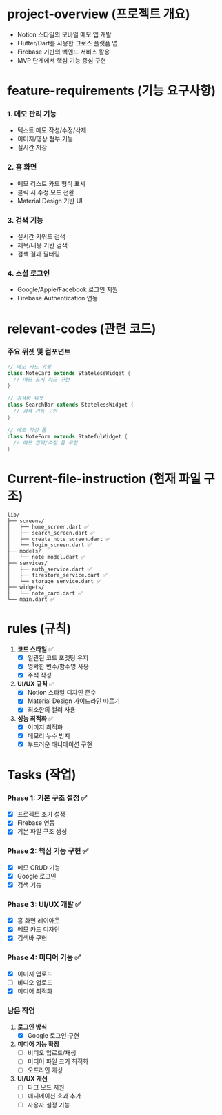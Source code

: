 # project-overview (프로젝트 개요)
- Notion 스타일의 모바일 메모 앱 개발
- Flutter/Dart를 사용한 크로스 플랫폼 앱
- Firebase 기반의 백엔드 서비스 활용
- MVP 단계에서 핵심 기능 중심 구현

# feature-requirements (기능 요구사항)
### 1. 메모 관리 기능
- 텍스트 메모 작성/수정/삭제
- 이미지/영상 첨부 기능
- 실시간 저장

### 2. 홈 화면
- 메모 리스트 카드 형식 표시
- 클릭 시 수정 모드 전환
- Material Design 기반 UI

### 3. 검색 기능
- 실시간 키워드 검색
- 제목/내용 기반 검색
- 검색 결과 필터링

### 4. 소셜 로그인
- Google/Apple/Facebook 로그인 지원
- Firebase Authentication 연동

# relevant-codes (관련 코드)
### 주요 위젯 및 컴포넌트
```dart
// 메모 카드 위젯
class NoteCard extends StatelessWidget {
  // 메모 표시 카드 구현
}

// 검색바 위젯
class SearchBar extends StatelessWidget {
  // 검색 기능 구현
}

// 메모 작성 폼
class NoteForm extends StatefulWidget {
  // 메모 입력/수정 폼 구현
}
```

# Current-file-instruction (현재 파일 구조)
```
lib/
├── screens/
│   ├── home_screen.dart ✅
│   ├── search_screen.dart ✅
│   ├── create_note_screen.dart ✅
│   └── login_screen.dart ✅
├── models/
│   └── note_model.dart ✅
├── services/
│   ├── auth_service.dart ✅
│   ├── firestore_service.dart ✅
│   └── storage_service.dart ✅
├── widgets/
│   └── note_card.dart ✅
└── main.dart ✅
```

# rules (규칙)
1. **코드 스타일** ✅
   - [x] 일관된 코드 포맷팅 유지
   - [x] 명확한 변수/함수명 사용
   - [x] 주석 작성

2. **UI/UX 규칙** ✅
   - [x] Notion 스타일 디자인 준수
   - [x] Material Design 가이드라인 따르기
   - [x] 최소한의 컬러 사용

3. **성능 최적화** ✅
   - [x] 이미지 최적화
   - [x] 메모리 누수 방지
   - [x] 부드러운 애니메이션 구현

# Tasks (작업)
### Phase 1: 기본 구조 설정 ✅
- [x] 프로젝트 초기 설정
- [x] Firebase 연동
- [x] 기본 파일 구조 생성

### Phase 2: 핵심 기능 구현 ✅
- [x] 메모 CRUD 기능
- [x] Google 로그인
- [x] 검색 기능

### Phase 3: UI/UX 개발 ✅
- [x] 홈 화면 레이아웃
- [x] 메모 카드 디자인
- [x] 검색바 구현

### Phase 4: 미디어 기능 ✅
- [x] 이미지 업로드
- [ ] 비디오 업로드
- [x] 미디어 최적화

### 남은 작업
1. **로그인 방식**
   - [x] Google 로그인 구현

2. **미디어 기능 확장**
   - [ ] 비디오 업로드/재생
   - [ ] 미디어 파일 크기 최적화
   - [ ] 오프라인 캐싱

3. **UI/UX 개선**
   - [ ] 다크 모드 지원
   - [ ] 애니메이션 효과 추가
   - [ ] 사용자 설정 기능